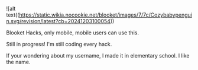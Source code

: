 ![alt text((https://static.wikia.nocookie.net/blooket/images/7/7c/Cozybabypenguin.svg/revision/latest?cb=20241203100054))

Blooket Hacks, only mobile, mobile users can use this.

Still in progress! I'm still coding every hack.









If your wondering about my username, I made it in elementary school. I like the name.
